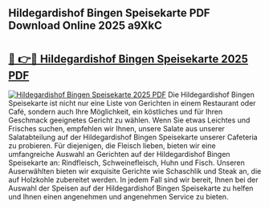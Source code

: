 ## Hildegardishof Bingen Speisekarte PDF Download Online 2025 a9XkC

# <h2><a href="http://gccg0m.nevu.top/?p=Hildegardishof+Bingen+Speisekarte">🔗 👉🔴 Hildegardishof Bingen Speisekarte 2025 PDF</a></h2>

[![Hildegardishof Bingen Speisekarte 2025 PDF](https://i.imgur.com/dBaPXMq.png)](http://gccg0m.nevu.top/?p=Hildegardishof+Bingen+Speisekarte)
Die Hildegardishof Bingen Speisekarte ist nicht nur eine Liste von Gerichten in einem Restaurant oder Café, sondern auch Ihre Möglichkeit, ein köstliches und für Ihren Geschmack geeignetes Gericht zu wählen. Wenn Sie etwas Leichtes und Frisches suchen, empfehlen wir Ihnen, unsere Salate aus unserer Salatabteilung auf der Hildegardishof Bingen Speisekarte unserer Cafeteria zu probieren. Für diejenigen, die Fleisch lieben, bieten wir eine umfangreiche Auswahl an Gerichten auf der Hildegardishof Bingen Speisekarte an: Rindfleisch, Schweinefleisch, Huhn und Fisch. Unseren Auserwählten bieten wir exquisite Gerichte wie Schaschlik und Steak an, die auf Holzkohle zubereitet werden. In jedem Fall sind wir bereit, Ihnen bei der Auswahl der Speisen auf der Hildegardishof Bingen Speisekarte zu helfen und Ihnen einen angenehmen und angenehmen Service zu bieten.
